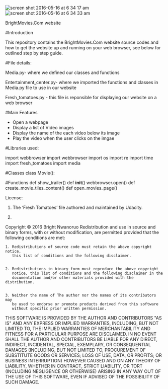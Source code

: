 



![screen shot 2016-05-16 at 6 34 17 am](https://cloud.githubusercontent.com/assets/13493736/15289568/55114440-1b30-11e6-927f-8eb64c511a67.png)
![screen shot 2016-05-16 at 6 34 33 am](https://cloud.githubusercontent.com/assets/13493736/15289576/5ea22ede-1b30-11e6-966f-57676e2e5548.png)


BrightMovies.Com website

#Introduction



This repository contains the BrightMovies.Com website source codes and how to get the website up and running on your web browser, see below for outlined step by step guide.  

#File details:

Media.py- where we defined our classes and functions

Entertainment_center.py- where we imported the functions and classes in Media.py file to use in our website

Fresh_tomatoes.py - this file is reponsible for displaying our website on a web browser 

#Main Features 
-	Open a webpage 
-	Display a list of Video images 
-	Display the name of the each video below its image
-	Play the video when the user clicks on the imgae


#Libraries used:

import webbrowser
import webbrowser
import os
import re
import time
import fresh_tomatoes
import media


#Classes 
class Movie():

#Functions
def show_trailer()
def __init__()
webbrowser.open()
def create_movie_tiles_content()
def open_movies_page()


License:

1. The ‘Fresh Tomatoes’ file authored and maintained by Udacity. 


2. 


Copyright © 2016 Bright Nwanoruo 
Redistribution and use in source and binary forms, with or without
modification, are permitted provided that the following conditions are met:


    1. Redistributions of source code must retain the above copyright notice,
       this list of conditions and the following disclaimer.


    2. Redistributions in binary form must reproduce the above copyright
       notice, this list of conditions and the following disclaimer in the
       documentation and/or other materials provided with the distribution.


    3. Neither the name of The author nor the names of its contributors may
       be used to endorse or promote products derived from this software
       without specific prior written permission.


THIS SOFTWARE IS PROVIDED BY THE AUTHOR AND CONTRIBUTORS "AS IS" AND
ANY EXPRESS OR IMPLIED WARRANTIES, INCLUDING, BUT NOT LIMITED TO, THE IMPLIED
WARRANTIES OF MERCHANTABILITY AND FITNESS FOR A PARTICULAR PURPOSE ARE
DISCLAIMED. IN NO EVENT SHALL THE AUTHOR AND CONTRIBUTORS BE LIABLE FOR
ANY DIRECT, INDIRECT, INCIDENTAL, SPECIAL, EXEMPLARY, OR CONSEQUENTIAL DAMAGES
(INCLUDING, BUT NOT LIMITED TO, PROCUREMENT OF SUBSTITUTE GOODS OR SERVICES;
LOSS OF USE, DATA, OR PROFITS; OR BUSINESS INTERRUPTION) HOWEVER CAUSED AND ON
ANY THEORY OF LIABILITY, WHETHER IN CONTRACT, STRICT LIABILITY, OR TORT
(INCLUDING NEGLIGENCE OR OTHERWISE) ARISING IN ANY WAY OUT OF THE USE OF THIS
SOFTWARE, EVEN IF ADVISED OF THE POSSIBILITY OF SUCH DAMAGE.


